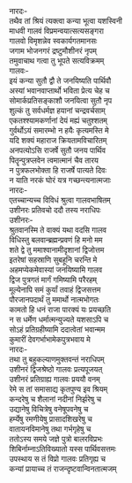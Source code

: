नारदः-  
तथैव तां श्रियं त्यक्त्वा कन्या भूत्वा यशस्विनी  
माधवी गालवं विप्रमन्वयात्सत्यसङ्गरा  
गालवो विमृशन्नेव स्वकार्यगतमानसः  
जगाम भोजनगरं द्रष्टुमौशीनरं नृपम्  
तमुवाचाथ गत्वा तु भूपते सत्यविक्रमम्  
गालवः-  
इयं कन्या सुतौ द्वौ ते जनयिष्यति पार्थिवौ  
अस्यां भवानवाप्तार्थो भविता प्रेत्य चेह च  
सोमार्कप्रतिसङ्काशौ जनयित्वा सुतौ नृप  
शुल्कं तु सर्वधर्मज्ञ हयानां चन्द्रवर्चसाम्  
एकतश्श्यामकर्णानां देयं मह्यं चतुश्शतम्  
गुर्वर्थोऽयं समारम्भो न हयैः कृत्यमस्ति मे  
यदि शक्यं महाराज क्रियतामविचारितम्  
अनपत्योऽसि राजर्षे सुतौ जनय पार्थिव  
पितॄन्पुत्रप्लवेन त्वमात्मानं चैव तारय  
न पुत्रफलभोक्ता हि राजर्षे पात्यते दिवः  
न याति नरकं घोरं यत्र गच्छन्त्यनात्मजाः  
नारदः-  
एतच्चान्यच्च विविधं श्रुत्वा गालवभाषितम्  
उशीनरः प्रतिवचो ददौ तस्य नराधिपः  
उशीनरः-  
श्रुतवानस्मि ते वाक्यं यथा वदसि गालव  
विधिस्तु बलवान्ब्रह्मन्प्रवणं हि मनो मम  
शते द्वे तु ममाश्वानामीदृशानां द्विजोत्तम  
इतरेषां सहस्राणि सुबहूनि चरन्ति मे  
अहमप्येकमेवास्यां जनयिष्यामि गालव  
द्विज पुत्रगतं मार्गं गमिष्यामि परैरहम्  
मूल्येनापि समं कुर्यां तवाहं द्विजसत्तम  
पौरजानपदार्थं तु ममार्थो नात्मभोगतः  
कामतो हि धनं राजा पारक्यं यः प्रयच्छति  
न स धर्मेण धर्मात्मन्युज्यते यशसाऽपि च  
सोऽहं प्रतिग्रहीष्यामि ददात्वेतां भवान्मम  
कुमारीं देवगर्भाभामेकपुत्रभवाय मे  
नारदः-  
तथा तु बहुकल्याणमुक्तवन्तं नराधिपम्  
उशीनरं द्विजश्रेष्ठो गालवः प्रत्यपूजयत्  
उशीनरं प्रतिग्राह्य गालवः प्रययौ वनम्  
रेमे स तां समासाद्य कृतपुण्य इव श्रियम्  
कन्दरेषु च शैलानां नदीनां निर्झरेषु च  
उद्यानेषु विचित्रेषु वनेषूपवनेषु च  
हर्म्येषु रमणीयेषु प्रासादशिखरेषु च  
वातायनविमानेषु तथा गर्भगृहेषु च  
ततोऽस्य समये जज्ञे पुत्रो बालरविप्रभः  
शिबिर्नाम्नाऽतिविख्यातो यस्स पार्थिवसत्तमः  
उपस्थाय स तं विप्रो गालवः प्रतिगृह्य च  
कन्यां प्रायाच्च तं राजन्दृष्टवान्विनतात्मजम्  
